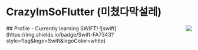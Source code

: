 # CrazyImSoFlutter (미쳤다막설레)
<img align='right' src="http://mazassumnida.wtf/api/v2/generate_badge?boj=nhg1113">
## Profile
- Currently learning SWIFT! ![swift](https://img.shields.io/badge/Swift-FA7343?style=flag&logo=Swift&logoColor=white)


